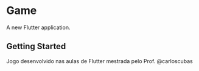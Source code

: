 # Game

A new Flutter application.

## Getting Started

Jogo desenvolvido nas aulas de Flutter mestrada pelo Prof. @carloscubas